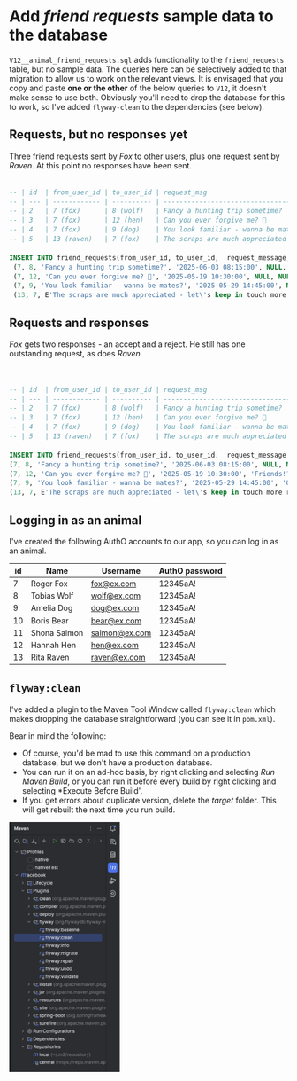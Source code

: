 # Add *friend requests* sample data to the database

`V12__animal_friend_requests.sql` adds functionality to the `friend_requests` table, but no sample data. The queries
here can be selectively added to that migration to allow us to work on the relevant views. It is envisaged that
you copy and paste **one or the other** of the below queries to `V12`, it doesn't make sense to use both. Obviously
you'll need to drop the database for this to work, so I've added `flyway-clean` to the dependencies (see below). 

## Requests, but no responses yet

Three friend requests sent by *Fox* to other users, plus one request sent by *Raven*. At this point no responses have
been sent.

```sql

-- | id  | from_user_id | to_user_id | request_msg                                                          | response_msg                                   | status
-- | --- | ------------ | ---------- | -------------------------------------------------------------------- | ---------------------------------------------- |--------
-- | 2   | 7 (fox)      | 8 (wolf)   | Fancy a hunting trip sometime?                                       | null                                           | PENDING
-- | 3   | 7 (fox)      | 12 (hen)   | Can you ever forgive me? 🤣                                          | null                                           | PENDING
-- | 4   | 7 (fox)      | 9 (dog)    | You look familiar - wanna be mates?                                  | null                                           | PENDING
-- | 5   | 13 (raven)   | 7 (fox)    | The scraps are much appreciated - let's keep in touch more regularly | null                                           | PENDING

INSERT INTO friend_requests(from_user_id, to_user_id,  request_message, request_timestamp, response_message, response_timestamp, status) VALUES
 (7, 8, 'Fancy a hunting trip sometime?', '2025-06-03 08:15:00', NULL, NULL, 'PENDING'),
 (7, 12, 'Can you ever forgive me? 🤣', '2025-05-19 10:30:00', NULL, NULL, 'PENDING'),
 (7, 9, 'You look familiar - wanna be mates?', '2025-05-29 14:45:00', NULL, NULL, 'PENDING'),
 (13, 7, E'The scraps are much appreciated - let\'s keep in touch more regularly', '2025-06-1 21:00:00', NULL, NULL, 'PENDING');
```

## Requests and responses

*Fox* gets two responses - an accept and a reject. He still has one outstanding request, as does *Raven*

```sql


-- | id  | from_user_id | to_user_id | request_msg                                                          | response_msg                                   | status
-- | --- | ------------ | ---------- | -------------------------------------------------------------------- | ---------------------------------------------- |----------
-- | 2   | 7 (fox)      | 8 (wolf)   | Fancy a hunting trip sometime?                                       | null                                           | PENDING
-- | 3   | 7 (fox)      | 12 (hen)   | Can you ever forgive me? 🤣                                          | Friends ⁉️ After what you did ⁉️               | REJECTED
-- | 4   | 7 (fox)      | 9 (dog)    | You look familiar - wanna be mates?                                  | Of course I'll be your friend - let's meet up. | ACCEPTED
-- | 5   | 13 (raven)   | 7 (fox)    | The scraps are much appreciated - let's keep in touch more regularly | null                                           | PENDING

INSERT INTO friend_requests(from_user_id, to_user_id,  request_message, request_timestamp, response_message, response_timestamp, status) VALUES
(7, 8, 'Fancy a hunting trip sometime?', '2025-06-03 08:15:00', NULL, NULL, 'PENDING'),
(7, 12, 'Can you ever forgive me? 🤣', '2025-05-19 10:30:00', 'Friends!?️ After what you did!?', '2025-05-21 22:15:00', 'REJECTED'),
(7, 9, 'You look familiar - wanna be mates?', '2025-05-29 14:45:00', 'Of course I''ll be your friend - let''s meet up.', '2025-06-5 9:00:00', 'ACCEPTED'),
(13, 7, E'The scraps are much appreciated - let\'s keep in touch more regularly', '2025-06-1 21:00:00', NULL, NULL, 'PENDING');
```

## Logging in as an animal

I've created the following AuthO accounts to our app, so you can log in as an animal.

| id  | Name         | Username      | AuthO password |
| --- | ------------ | ------------- | -------------- |
| 7   | Roger Fox    | fox@ex.com    | 12345aA!       |
| 8   | Tobias Wolf  | wolf@ex.com   | 12345aA!       |
| 9   | Amelia Dog   | dog@ex.com    | 12345aA!       |
| 10  | Boris Bear   | bear@ex.com   | 12345aA!       |
| 11  | Shona Salmon | salmon@ex.com | 12345aA!       |
| 12  | Hannah Hen   | hen@ex.com    | 12345aA!       |
| 13  | Rita Raven   | raven@ex.com  | 12345aA!       |


## `flyway:clean`
I've added a plugin to the Maven Tool Window called `flyway:clean` which makes dropping the database straightforward (you can see it in `pom.xml`).

Bear in mind the following:
- Of course, you'd be mad to use this command on a production database, but we don't have a production database.
- You can run it on an ad-hoc basis, by right clicking and selecting *Run Maven Build*, or you can run it before every build by right clicking and selecting *Execute Before Build'.
- If you get errors about duplicate version, delete the *target* folder. This will get rebuilt the next time you run build.



<img src="flyway-clean.png" width="200px"/>
